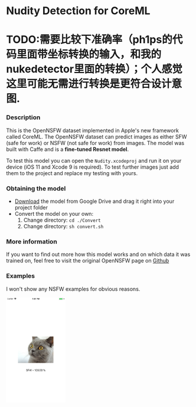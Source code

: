# Nudity Detection for CoreML

# TODO:需要比较下准确率（ph1ps的代码里面带坐标转换的输入，和我的nukedetector里面的转换）；个人感觉这里可能无需进行转换是更符合设计意图.

### Description
This is the OpenNSFW dataset implemented in Apple's new framework called CoreML. The OpenNSFW dataset can predict images as either SFW (safe for work) or NSFW (not safe for work) from images. The model was built with Caffe and is a **fine-tuned Resnet model**.

To test this model you can open the `Nudity.xcodeproj` and run it on your device (iOS 11 and Xcode 9 is required). To test further images just add them to the project and replace my testing with yours.

### Obtaining the model
*  [Download](https://drive.google.com/open?id=0B5TjkH3njRqncDJpdDB1Tkl2S2s) the model from Google Drive and drag it right into your project folder
* Convert the model on your own:
  1. Change directory:  `cd ./Convert`
  2. Change directory:  `sh convert.sh`
  
### More information
If you want to find out more how this model works and on which data it was trained on, feel free to visit the original OpenNSFW page on [Github](https://github.com/yahoo/open_nsfw)
  
### Examples
I won't show any NSFW examples for obvious reasons.

<img src="Images/screenshot_sfw.png" width="160">
